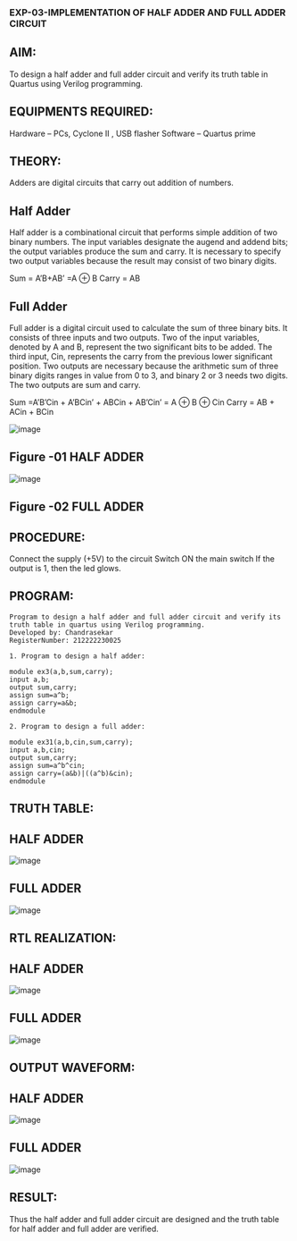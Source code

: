 ### EXP-03-IMPLEMENTATION OF HALF ADDER AND FULL ADDER CIRCUIT
## AIM:
To design a half adder and full adder circuit and verify its truth table in Quartus using Verilog programming.

## EQUIPMENTS REQUIRED:
Hardware – PCs, Cyclone II , USB flasher Software – Quartus prime

## THEORY:
Adders are digital circuits that carry out addition of numbers.

## Half Adder
Half adder is a combinational circuit that performs simple addition of two binary numbers. The input variables designate the augend and addend bits; the output variables produce the sum and carry. It is necessary to specify two output variables because the result may consist of two binary digits.

Sum = A’B+AB’ =A ⊕ B Carry = AB

## Full Adder
Full adder is a digital circuit used to calculate the sum of three binary bits. It consists of three inputs and two outputs. Two of the input variables, denoted by A and B, represent the two significant bits to be added. The third input, Cin, represents the carry from the previous lower significant position. Two outputs are necessary because the arithmetic sum of three binary digits ranges in value from 0 to 3, and binary 2 or 3 needs two digits. The two outputs are sum and carry.

Sum =A’B’Cin + A’BCin’ + ABCin + AB’Cin’ = A ⊕ B ⊕ Cin Carry = AB + ACin + BCin

![image](https://github.com/ChandrasekarS22008273/Exp-02-Implementation-of-Half-Adder-and-Full-Adder-circuit/assets/119643845/07fcae06-a77f-4329-8610-0eee0d3441da)


## Figure -01 HALF ADDER
![image](https://github.com/ChandrasekarS22008273/Exp-02-Implementation-of-Half-Adder-and-Full-Adder-circuit/assets/119643845/9b98f3ba-2391-42f2-8f1e-859f9dba225a)


## Figure -02 FULL ADDER
## PROCEDURE:
Connect the supply (+5V) to the circuit
Switch ON the main switch
If the output is 1, then the led glows.
## PROGRAM:
```
Program to design a half adder and full adder circuit and verify its truth table in quartus using Verilog programming.
Developed by: Chandrasekar
RegisterNumber: 212222230025

1. Program to design a half adder:

module ex3(a,b,sum,carry);
input a,b;
output sum,carry;
assign sum=a^b;
assign carry=a&b;
endmodule 
```
```
2. Program to design a full adder:

module ex31(a,b,cin,sum,carry);
input a,b,cin;
output sum,carry;
assign sum=a^b^cin;
assign carry=(a&b)|((a^b)&cin);
endmodule
```
## TRUTH TABLE:
## HALF ADDER
![image](https://github.com/ChandrasekarS22008273/Exp-02-Implementation-of-Half-Adder-and-Full-Adder-circuit/assets/119643845/ba081a4c-a541-4a4f-920b-0845a6dacdfc)


## FULL ADDER
![image](https://github.com/ChandrasekarS22008273/Exp-02-Implementation-of-Half-Adder-and-Full-Adder-circuit/assets/119643845/754fc98c-98da-4a21-a400-449e3acbdeb3)


## RTL REALIZATION:
## HALF ADDER
![image](https://github.com/ChandrasekarS22008273/Exp-02-Implementation-of-Half-Adder-and-Full-Adder-circuit/assets/119643845/cee27315-48f9-4e40-a5fc-56fa0e64f3e2)


## FULL ADDER
![image](https://github.com/ChandrasekarS22008273/Exp-02-Implementation-of-Half-Adder-and-Full-Adder-circuit/assets/119643845/e9d0cc82-778d-423a-b249-43d640ee034a)


## OUTPUT WAVEFORM:
## HALF ADDER
![image](https://github.com/ChandrasekarS22008273/Exp-02-Implementation-of-Half-Adder-and-Full-Adder-circuit/assets/119643845/2531db7c-31d7-4bed-9cea-61b608ca73e3)


## FULL ADDER
![image](https://github.com/ChandrasekarS22008273/Exp-02-Implementation-of-Half-Adder-and-Full-Adder-circuit/assets/119643845/90e35198-d3f2-4bc4-a6ff-d749174ee62e)


## RESULT:
Thus the half adder and full adder circuit are designed and the truth table for half adder and full adder are verified.
